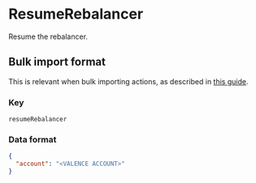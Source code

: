 # ResumeRebalancer

Resume the rebalancer.

## Bulk import format

This is relevant when bulk importing actions, as described in [this
guide](https://github.com/DA0-DA0/dao-dao-ui/wiki/Bulk-importing-actions).

### Key

`resumeRebalancer`

### Data format

```json
{
  "account": "<VALENCE ACCOUNT>"
}
```
